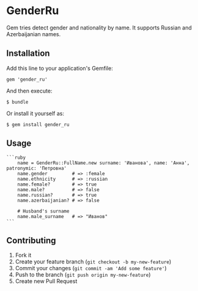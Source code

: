 # GenderRu

Gem tries detect gender and nationality by name. It supports Russian and Azerbaijanian names.

## Installation

Add this line to your application's Gemfile:

    gem 'gender_ru'

And then execute:

    $ bundle

Or install it yourself as:

    $ gem install gender_ru

## Usage

    ```ruby
        name = GenderRu::FullName.new surname: 'Иванова', name: 'Анна', patronymic: 'Петровна'
        name.gender         # => :female
        name.ethnicity      # => :russian
        name.female?        # => true
        name.male?          # => false
        name.russian?       # => true
        name.azerbaijanian? # => false

        # Husband's surname
        name.male_surname   # => "Иванов"
    ```

## Contributing

1. Fork it
2. Create your feature branch (`git checkout -b my-new-feature`)
3. Commit your changes (`git commit -am 'Add some feature'`)
4. Push to the branch (`git push origin my-new-feature`)
5. Create new Pull Request
